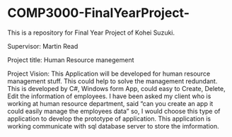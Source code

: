 # COMP3000-FinalYearProject-

This is a repository for Final Year Project of Kohei Suzuki.

Supervisor: Martin Read

Project title: 
Human Resource manegement 

Project Vision:
This Application will be developed for human resource management stuff.
This could help to solve the management redundant.
This is developed by C#, Windows form App, could easy to Create, Delete, Edit the information of employees.
I have been asked my client who is working at human resource department, said “can you create an app it could easily manage the employees data” so, I would choose this type of application to develop the prototype of application.
This application is working communicate with sql database server to store the imformation.

